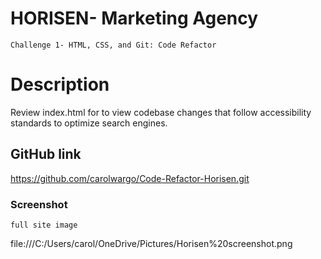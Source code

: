# HORISEN- Marketing Agency
    Challenge 1- HTML, CSS, and Git: Code Refactor

# Description

Review index.html for to view codebase changes that follow accessibility standards to optimize search engines. 

## GitHub link

https://github.com/carolwargo/Code-Refactor-Horisen.git

### Screenshot 

    full site image
file:///C:/Users/carol/OneDrive/Pictures/Horisen%20screenshot.png

